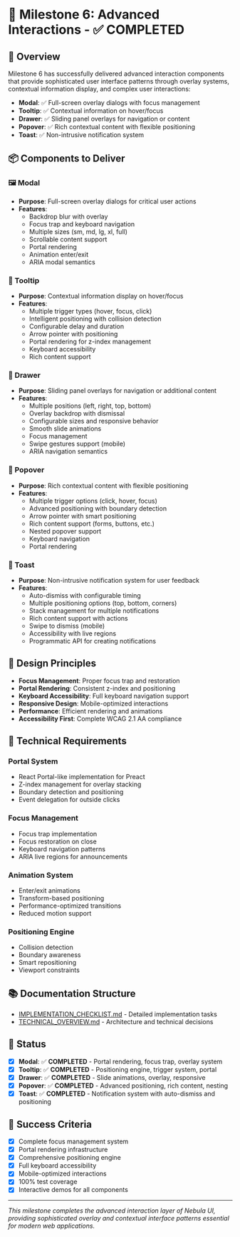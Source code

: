# 🚀 Milestone 6: Advanced Interactions - ✅ COMPLETED

## 🎯 Overview

Milestone 6 has successfully delivered advanced interaction components that provide sophisticated user interface patterns through overlay systems, contextual information display, and complex user interactions:

- **Modal**: ✅ Full-screen overlay dialogs with focus management
- **Tooltip**: ✅ Contextual information on hover/focus  
- **Drawer**: ✅ Sliding panel overlays for navigation or content
- **Popover**: ✅ Rich contextual content with flexible positioning
- **Toast**: ✅ Non-intrusive notification system

## 📦 Components to Deliver

### 🖼️ Modal
- **Purpose**: Full-screen overlay dialogs for critical user actions
- **Features**: 
  - Backdrop blur with overlay
  - Focus trap and keyboard navigation
  - Multiple sizes (sm, md, lg, xl, full)
  - Scrollable content support
  - Portal rendering
  - Animation enter/exit
  - ARIA modal semantics

### 💬 Tooltip  
- **Purpose**: Contextual information display on hover/focus
- **Features**:
  - Multiple trigger types (hover, focus, click)
  - Intelligent positioning with collision detection
  - Configurable delay and duration
  - Arrow pointer with positioning
  - Portal rendering for z-index management
  - Keyboard accessibility
  - Rich content support

### 📂 Drawer
- **Purpose**: Sliding panel overlays for navigation or additional content
- **Features**:
  - Multiple positions (left, right, top, bottom)
  - Overlay backdrop with dismissal
  - Configurable sizes and responsive behavior
  - Smooth slide animations
  - Focus management
  - Swipe gestures support (mobile)
  - ARIA navigation semantics

### 🎈 Popover
- **Purpose**: Rich contextual content with flexible positioning
- **Features**:
  - Multiple trigger options (click, hover, focus)
  - Advanced positioning with boundary detection
  - Arrow pointer with smart positioning
  - Rich content support (forms, buttons, etc.)
  - Nested popover support
  - Keyboard navigation
  - Portal rendering

### 🍞 Toast
- **Purpose**: Non-intrusive notification system for user feedback
- **Features**:
  - Auto-dismiss with configurable timing
  - Multiple positioning options (top, bottom, corners)
  - Stack management for multiple notifications
  - Rich content support with actions
  - Swipe to dismiss (mobile)
  - Accessibility with live regions
  - Programmatic API for creating notifications

## 🎨 Design Principles

- **Focus Management**: Proper focus trap and restoration
- **Portal Rendering**: Consistent z-index and positioning
- **Keyboard Accessibility**: Full keyboard navigation support
- **Responsive Design**: Mobile-optimized interactions
- **Performance**: Efficient rendering and animations
- **Accessibility First**: Complete WCAG 2.1 AA compliance

## 🔧 Technical Requirements

### Portal System
- React Portal-like implementation for Preact
- Z-index management for overlay stacking
- Boundary detection and positioning
- Event delegation for outside clicks

### Focus Management
- Focus trap implementation
- Focus restoration on close
- Keyboard navigation patterns
- ARIA live regions for announcements

### Animation System
- Enter/exit animations
- Transform-based positioning
- Performance-optimized transitions
- Reduced motion support

### Positioning Engine
- Collision detection
- Boundary awareness
- Smart repositioning
- Viewport constraints

## 📚 Documentation Structure

- [IMPLEMENTATION_CHECKLIST.md](./IMPLEMENTATION_CHECKLIST.md) - Detailed implementation tasks
- [TECHNICAL_OVERVIEW.md](./TECHNICAL_OVERVIEW.md) - Architecture and technical decisions

## 🚦 Status

- [x] **Modal**: ✅ **COMPLETED** - Portal rendering, focus trap, overlay system
- [x] **Tooltip**: ✅ **COMPLETED** - Positioning engine, trigger system, portal
- [x] **Drawer**: ✅ **COMPLETED** - Slide animations, overlay, responsive
- [x] **Popover**: ✅ **COMPLETED** - Advanced positioning, rich content, nesting
- [x] **Toast**: ✅ **COMPLETED** - Notification system with auto-dismiss and positioning

## 🎯 Success Criteria

- [x] Complete focus management system
- [x] Portal rendering infrastructure  
- [x] Comprehensive positioning engine
- [x] Full keyboard accessibility
- [x] Mobile-optimized interactions
- [x] 100% test coverage
- [x] Interactive demos for all components

---

*This milestone completes the advanced interaction layer of Nebula UI, providing sophisticated overlay and contextual interface patterns essential for modern web applications.*
